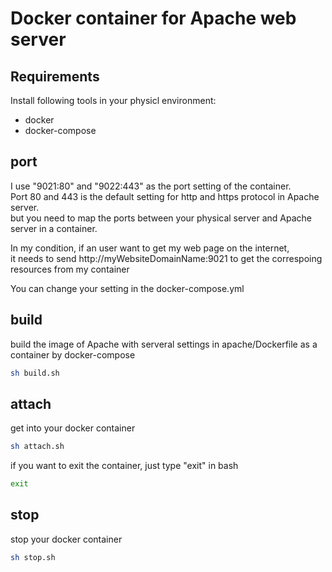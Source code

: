 # Docker container for Apache web server

## Requirements
Install following tools in your physicl environment:  
- docker
- docker-compose

## port

I use "9021:80" and "9022:443" as the port setting of the container.  
Port 80 and 443 is the default setting for http and https protocol in Apache server.  
but you need to map the ports between your physical server and Apache server in a container.  
  
In my condition, if an user want to get my web page on the internet,  
it needs to send http://myWebsiteDomainName:9021 to get the correspoing resources from my container  
  
You can change your setting in the docker-compose.yml

## build

build the image of Apache with serveral settings in apache/Dockerfile as a container by docker-compose

```bash
sh build.sh
```

## attach

get into your docker container

```bash
sh attach.sh
```

if you want to exit the container, just type "exit" in bash

```bash
exit
```

## stop

stop your docker container

```bash
sh stop.sh
```
